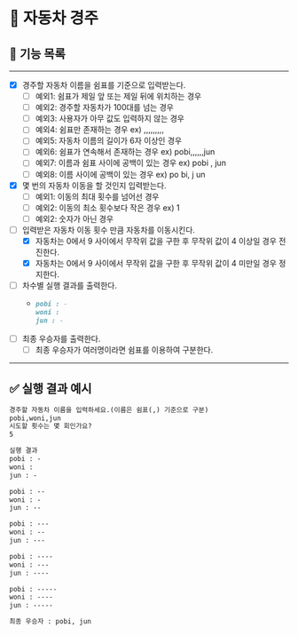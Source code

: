 # 🚗 자동차 경주

## 📝 기능 목록

----

- [x] 경주할 자동차 이름을 쉼표를 기준으로 입력받는다.
    - [ ] 예외1: 쉼표가 제일 앞 또는 제일 뒤에 위치하는 경우
    - [ ] 예외2: 경주할 자동차가 100대를 넘는 경우
    - [ ] 예외3: 사용자가 아무 값도 입력하지 않는 경우
    - [ ] 예외4: 쉼표만 존재하는 경우 ex) ,,,,,,,,,
    - [ ] 예외5: 자동차 이름의 길이가 6자 이상인 경우
    - [ ] 예외6: 쉼표가 연속해서 존재하는 경우 ex) pobi,,,,,,jun
    - [ ] 예외7: 이름과 쉼표 사이에 공백이 있는 경우 ex) pobi , jun
    - [ ] 예외8: 이름 사이에 공백이 있는 경우 ex) po bi, j un
- [x] 몇 번의 자동차 이동을 할 것인지 입력받는다.
    - [ ] 예외1: 이동의 최대 횟수를 넘어선 경우
    - [ ] 예외2: 이동의 최소 횟수보다 작은 경우 ex) 1
    - [ ] 예외2: 숫자가 아닌 경우
- [ ] 입력받은 자동차 이동 횟수 만큼 자동차를 이동시킨다.
    - [x] 자동차는 0에서 9 사이에서 무작위 값을 구한 후 무작위 값이 4 이상일 경우 전진한다.
    - [x] 자동차는 0에서 9 사이에서 무작위 값을 구한 후 무작위 값이 4 미만일 경우 정지한다.
- [ ] 차수별 실행 결과를 출력한다.
    - ```markdown
      pobi : -
      woni : 
      jun : - 
      ```
- [ ] 최종 우승자를 출력한다.
    - [ ] 최종 우승자가 여러명이라면 쉼표를 이용하여 구분한다.

----

## ✅ 실행 결과 예시

```markdown
경주할 자동차 이름을 입력하세요.(이름은 쉼표(,) 기준으로 구분)
pobi,woni,jun
시도할 횟수는 몇 회인가요?
5

실행 결과
pobi : -
woni :
jun : -

pobi : --
woni : -
jun : --

pobi : ---
woni : --
jun : ---

pobi : ----
woni : ---
jun : ----

pobi : -----
woni : ----
jun : -----

최종 우승자 : pobi, jun
```